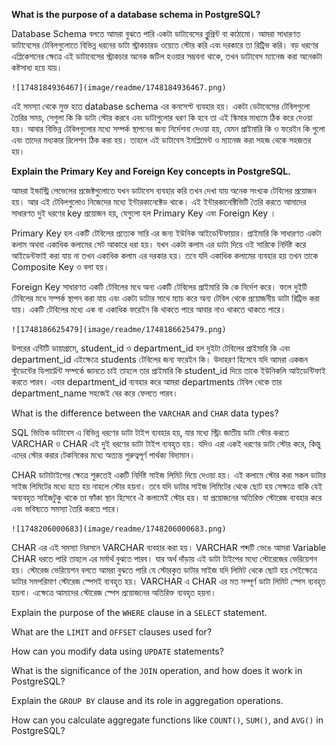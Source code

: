 
**What is the purpose of a database schema in PostgreSQL?**

Database Schema বলতে আমরা বুঝতে পারি একটা ডাটাবেসের ব্লুপ্রিন্ট বা কাঠামো। আমরা সাধারণত ডাটাবেসের টেবিলগুলোতে বিভিন্ন ধরনের ডাটা স্ট্রাকচারড ওয়েতে স্টোর করি এবং দরকারে তা রিট্রিভ করি। বড় ধরণের এপ্লিকেশনের ক্ষেত্রে এই ডাটাবেসের স্ট্রাকচার অনেক জটিল হওয়ার সম্ভবনা থাকে, তখন ডাটাবেস ম্যানেজ করা অনেকটা কষ্টসাধ্য হয়ে যায়।

    ![1748184936467](image/readme/1748184936467.png)

এই সমস্যা থেকে মুক্ত হতে database schema এর কনসেপ্ট ব্যবহার হয়। একটা ডেটাবেসের টেবিলগুলো তৈরির সময়, সেগুলা কি কি ডাটা স্টোর করবে এবং ডাটাগুলোর ধরণ কি হবে তা এই স্কিমার মাধ্যমে ঠিক করে দেওয়া হয়। আবার বিভিন্ন টেবিলগুলোর মধ্যে সম্পর্ক স্থাপনের জন্য নির্দেশনা দেওয়া হয়, যেমন প্রাইমারি কি ও ফরেইন কি গুলো এবং তাদের মধ্যকার রিলেশন ঠিক করা হয়। তাহলে এই ডাটাবেস ইমপ্লিমেন্ট ও ম্যানেজ করা সহজ থেকে সহজতর হয়।


**Explain the Primary Key and Foreign Key concepts in PostgreSQL.**

আমরা ইন্ডাস্ট্রি লেভেলের প্রজেক্টগুলোতে যখন ডাটাবেস ব্যবহার করি তখন দেখা যায় অনেক সংখ্যক টেবিলের প্রয়োজন হয়। আর এই টেবিলগুলোও নিজেদের মধ্যে ইন্টারকানেক্টেড থাকে। এই ইন্টারকানেক্টিভিটি তৈরি করতে আমাদের সাধারণত দুই ধরণের key প্রয়োজন হয়, যেগুলো হল Primary Key এবং  Foreign Key । 

Primary Key  হল একটি টেবিলের প্রত্যেক সারি এর জন্য ইউনিক আইডেন্টিফায়ার। প্রাইমারি কি সাধারণত একটা কলাম অথবা একাধিক কলামের সেট আকারে ধরা হয়। যখন একটা কলাম এর ডাটা দিয়ে ওই সারিকে নির্দিষ্ট করে আইডেন্টফাই করা যায় না তখন একাধিক কলাম এর দরকার হয়। তবে যদি একাধিক কলামের ব্যবহার হয় তখন তাকে Composite Key ও বলা হয়।

Foreign Key সাধারণত একটি টেবিলের মধে অন্য একটি টেবিলের প্রাইমারি কি কে নির্দেশ করে। ফলে দুইটি টেবিলের মধে সম্পর্ক স্থাপন করা যায় এবং একটা ডাটার সাথে ম্যাচ করে অন্য টেবিল থেকে প্রয়োজনীয় ডাটা রিট্রিভ করা যায়। একটি টেবিলের মধ্যে এক বা একাধিক ফরেইন কি থাকতে পারে আবার নাও থাকতে থাকতে পারে।

    ![1748186625479](image/readme/1748186625479.png)

উপরের এন্টিটি ডায়াগ্রামে, student_id ও department_id হল দুইটা টেবিলের প্রাইমারি কি এবং department_id এইক্ষেত্রে students টেবিলের জন্য ফরেইন কি। উদাহরণ হিসেবে যদি আমরা একজন স্টুডেন্টের ডিপার্ট্মেন্ট সম্পর্কে জানতে চাই তাহলে তার প্রাইমারি কি student_id দিয়ে তাকে ইউনিকলি আইডেন্টিফাই করতে পারব। এবার department_id ব্যবহার করে আমরা departments টেবিল থেকে তার department_name সহজেই বের করে ফেলতে পারব।


What is the difference between the `VARCHAR` and `CHAR` data types?

SQL ভিত্তিক ডাটাবেস এ বিভিন্ন ধরণের ডাটা টাইপ ব্যবহার হয়, যার মধ্যে স্ট্রিং জাতীয় ডাটা স্টোর করতে VARCHAR ও CHAR এই দুই ধরণের ডাটা টাইপ ব্যবহৃত হয়। যদিও এরা একই ধরণের ডাটা স্টোর করে, কিন্তু এদের স্টোর করার টেকনিকের মধ্যে অত্যন্ত গুরুত্বপূর্ণ পার্থক্য বিদ্যমান।

CHAR ডাটাটাইপের ক্ষেত্রে শুরুতেই একটি নির্দিষ্ট সাইজ লিমিট দিয়ে দেওয়া হয়। এই কলামে স্টোর করা সকল ডাটার সাইজ লিমিটের মধ্যে হতে হয় নাহলে স্টোর হয়না। তবে যদি ডাটার সাইজ লিমিটের থেকে ছোট হয় সেক্ষত্রে বাকি যেই অব্যবহৃত সাইজটুকু থাকে তা ফাঁকা স্থান হিসেবে ঐ কলামেই স্টোর হয়। যা প্রয়োজনের অতিরিক্ত স্টোরেজ ব্যবহার করে এবং ভবিষ্যতে সমস্যা তৈরি করতে পারে।

    ![1748206000683](image/readme/1748206000683.png)

CHAR এর এই সমস্যা নিরসনে VARCHAR ব্যবহার করা হয়। VARCHAR শব্দটি ভেঙে আমরা Variable CHAR ধরতে পারি তাহলে এর মর্মার্থ বুঝতে পারব। যার অর্থ দাঁড়ায় এই ডাটা টাইপের মধ্যে স্টোরেজের ভেরিয়েশন হয়। স্টোরেজ ভেরিয়েশন বলতে আমরা বুঝতে পারি যে স্টোরকৃত ডাটার সাইজ যদি লিমিট থেকে ছোট হয় সেইক্ষেত্রে ডাটার সমপরিমাণ স্টোরেজ স্পেসই ব্যবহৃত হয়। VARCHAR এ CHAR এর মত সম্পূর্ণ ডাটা লিমিট স্পেস ব্যবহৃত হয়না। এক্ষেত্রে আমাদের স্টোরেজ স্পেস প্রয়োজনের অতিরিক্ত ব্যবহৃত হয়না।

Explain the purpose of the `WHERE` clause in a `SELECT` statement.

What are the `LIMIT` and `OFFSET` clauses used for?

How can you modify data using `UPDATE` statements?

What is the significance of the `JOIN` operation, and how does it work in PostgreSQL?

Explain the `GROUP BY` clause and its role in aggregation operations.

How can you calculate aggregate functions like `COUNT()`, `SUM()`, and `AVG()` in PostgreSQL?
